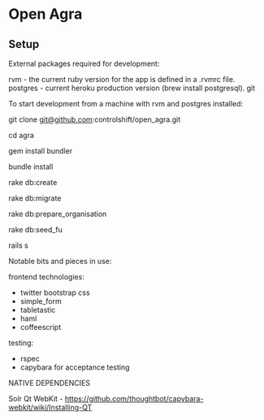 # Open Agra

## Setup

External packages required for development:

rvm - the current ruby version for the app is defined in a .rvmrc file.
postgres - current heroku production version (brew install postgresql). 
git


To start development from a machine with rvm and postgres installed:

git clone git@github.com:controlshift/open_agra.git

cd agra

gem install bundler

bundle install

rake db:create

rake db:migrate

rake db:prepare_organisation

rake db:seed_fu

rails s

Notable bits and pieces in use:

frontend technologies:
- twitter bootstrap css
- simple_form
- tabletastic
- haml 
- coffeescript

testing:
- rspec
- capybara for acceptance testing

NATIVE DEPENDENCIES

Solr
Qt WebKit - https://github.com/thoughtbot/capybara-webkit/wiki/Installing-QT

